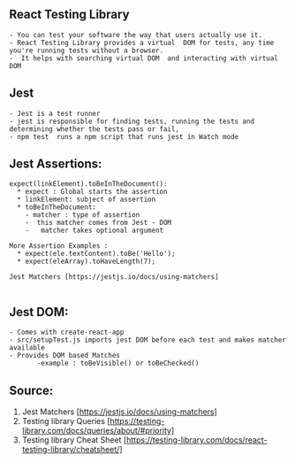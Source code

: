 ## React Testing Library

```
- You can test your software the way that users actually use it.
- React Testing Library provides a virtual  DOM for tests, any time you're running tests without a browser.
-  It helps with searching virtual DOM  and interacting with virtual DOM

```

## Jest

```
- Jest is a test runner
- jest is responsible for finding tests, running the tests and determining whether the tests pass or fail,
- npm test  runs a npm script that runs jest in Watch mode

```

## Jest Assertions:

```
expect(linkElement).toBeInTheDocument():
  * expect : Global starts the assertion
  * linkElement: subject of assertion
  * toBeInTheDocument:
    - matcher : type of assertion
    -  this matcher comes from Jest - DOM
    -   matcher takes optional argument

More Assertion Examples :
  * expect(ele.textContent).toBe('Hello');
  * expect(eleArray).toHaveLength(7);

Jest Matchers [https://jestjs.io/docs/using-matchers]


```

## Jest DOM:

```
- Comes with create-react-app
- src/setupTest.js imports jest DOM before each test and makes matcher available
- Provides DOM based Matches
       -example : toBeVisible() or toBeChecked()

```

## Source:

1. Jest Matchers [https://jestjs.io/docs/using-matchers]
2. Testing library Queries [https://testing-library.com/docs/queries/about/#priority]
3. Testing library Cheat Sheet [https://testing-library.com/docs/react-testing-library/cheatsheet/]

